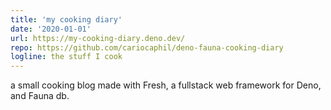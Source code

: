 ```yaml
---
title: 'my cooking diary'
date: '2020-01-01'
url: https://my-cooking-diary.deno.dev/
repo: https://github.com/cariocaphil/deno-fauna-cooking-diary
logline: the stuff I cook
---
```


a small cooking blog made with Fresh, a fullstack web framework for Deno, and Fauna db.